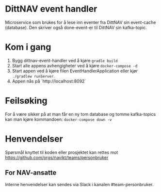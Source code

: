 # DittNAV event handler

Microservice som brukes for å lese inn eventer fra DittNAV sin event-cache (database). Den skriver også done-event-er til DittNAV sin kafka-topic.

# Kom i gang
1. Bygg dittnav-event-handler ved å kjøre `gradle build`
2. Start alle appens avhengigheter ved å kjøre `docker-compose -d`
3. Start appen ved å kjøre filen EventHandlerApplication eller kjør `./gradlew runServer`.
4. Appen nås på ´http://localhost:8092´

# Feilsøking
For å være sikker på at man får en ny tom database og tomme kafka-topics kan man kjøre kommandoen: `docker-compose down -v`

# Henvendelser

Spørsmål knyttet til koden eller prosjektet kan rettes mot https://github.com/orgs/navikt/teams/personbruker

## For NAV-ansatte

Interne henvendelser kan sendes via Slack i kanalen #team-personbruker.
